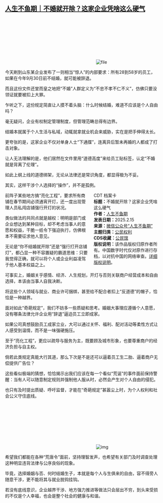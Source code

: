 <!--1739623384000-->
[人生不鱼期｜不婚就开除？这家企业凭啥这么硬气](https://chinadigitaltimes.net/chinese/715865.html)
------

<p><img decoding="async" src="data:image/svg+xml,%3Csvg%20xmlns='http://www.w3.org/2000/svg'%20viewBox='0%200%200%200'%3E%3C/svg%3E" alt="file" data-lazy-src="https://chinadigitaltimes.net/chinese/files/2025/02/image-1739623088644.png"><noscript><img decoding="async" src="https://chinadigitaltimes.net/chinese/files/2025/02/image-1739623088644.png" alt="file"></noscript></p><p>今天刷到山东某企业发布了一则相当“惊人”的内部要求：所有28到58岁的员工，如果在今年9月30日前不结婚，就可能被辞退。</p><p>而且这份文件还堂而皇之地把“不婚”人群定义为“不忠不孝不仁不义”，仿佛只要没领证就要被扣上大罪。</p><p>乍听之下，这份规定简直让人摸不着头脑：什么时候结婚，难道不应该是个人自由吗？</p><p>毫无疑问，企业有权制定管理制度，但管理范畴总得有边界。</p><p>结婚本就属于个人生活与私域，动辄就拿就业机会来威胁，实在是把手伸得太长。</p><p>更夸张的是，这家企业不仅对单身人士“下通牒”，连离异后暂未再婚的人都成了打击对象。</p><p>让人无法理解的是，他们居然在文件里用“道德高度”来给员工贴标签，认定“不婚就是背离了伦理”。</p><p>如此上纲上线的道德绑架，无论从法律还是常识角度，都显得极为不妥。  </p><p>其实，这样干涉个人选择的“操作”，并不是孤例。</p><div style="width:42%;float:right;padding-left:20px;"><div class="su-spoiler su-spoiler-style-fancy su-spoiler-icon-chevron-circle" data-scroll-offset="0" data-anchor-in-url="no"><div class="su-spoiler-title" tabindex="0" role="button"><span class="su-spoiler-icon"></span>CDT 档案卡</div><div class="su-spoiler-content su-u-clearfix su-u-trim"><strong>标题：</strong>不婚就开除？这家企业凭啥这么硬气<br><strong>作者：</strong><a href="https://chinadigitaltimes.net/space/人生不鱼期" target="_blank">人生不鱼期</a><br><strong>发表日期：</strong>2025.2.15<br><strong>来源：</strong><a href="https://web.archive.org/web/*/https://mp.weixin.qq.com/s/D8TsKhHLuzoH3yyiGJQ6OQ" target="_blank">微信公众号“人生不鱼期”</a><br><strong>主题归类：</strong><a href="https://chinadigitaltimes.net/space/公民权利" target="_blank">公民权利</a><br><strong>CDS收藏：</strong><a href="https://chinadigitaltimes.net/space/%E5%85%AC%E6%B0%91%E9%A6%86" target="_blank" rel="noopener">公民馆</a><br><strong>版权说明：</strong>该作品版权归原作者所有。中国数字时代仅对原作进行存档，以对抗中国的网络审查。<a href="https://chinadigitaltimes.net/chinese/copyright">详细版权说明</a>。</div></div></div><p>前阵子某些地方搞“亮化工程”，要求所有商铺在春节期间必须通宵开灯，还一度出现管理人员私闯店铺强行开灯的状况。</p><p>类似做法的共同点就是越权：明明是部门或企业想达到某种目标，却不考虑当事人的意愿和权益，干脆一纸令下强迫执行，仿佛根本不需要征求他人意见。</p><p>无论是“你不结婚就开除”还是“强行打开店铺灯”，都凸显一种不容置疑的霸道思维：只要我觉得正确，就可以将个人或企业利益凌驾于他人基本权益之上。</p><p>可事实上，婚姻关乎感情、经济、人生规划，开灯与否则关联商户经营成本和自由选择，本该由当事人自我决断。</p><p>将这些个人领域与就业、商业许可捆绑，甚至给不配合者扣上“反道德”的帽子，恰恰是一种越界。</p><p>面对如此“奇葩规定”，我们不妨多一些质疑和思考。婚姻大事理应遵循个人意愿，没有哪条法律允许企业用“辞退”逼迫员工立即成家。</p><p>如果公司真想鼓励员工成家立业，大可以通过关怀、福利、配对活动等柔性方式让人感受到温情，而不是一味强硬施压。</p><p>至于“亮化工程”，更应以疏导与服务为主，既要顾及城市形象，也要尊重商户的经济负担与自主权。</p><p>倘若此类规定真能大行其道，那么下次是不是还可以逼着员工生二胎、逼着商户无偿提供广告位？</p><p>这些看似极端的猜想，恰恰揭示出我们应该在每一个看似“荒诞”的事件面前保持警醒：当有人可以随意制定规则并强制他人服从时，必然会产生对个人自由的侵犯。</p><p>也只有及时提出质疑、呼吁监督，才能在“奇葩规定”甚嚣尘上时，为个人权利和社会公义守住底线。</p><p><img decoding="async" src="data:image/svg+xml,%3Csvg%20xmlns='http://www.w3.org/2000/svg'%20viewBox='0%200%200%200'%3E%3C/svg%3E" alt="img" data-lazy-src="https://chinadigitaltimes.net/chinese/files/2025/02/post-715865-67b08bdac0b3a."><noscript><img decoding="async" src="https://chinadigitaltimes.net/chinese/files/2025/02/post-715865-67b08bdac0b3a." alt="img"></noscript></p><p>希望我们都能在各种“荒唐令”面前，坚持理智发声，也希望有关部门及时调查处理这种明显违背法律与公序良俗的现象。</p><p>毕竟，选择婚姻与否、何时结婚生子，本就是每个人与生俱来的自由，容不得旁人随意干涉，更不能将其与就业脱钩挂钩。</p><p>若没有底线意识，企业越界干涉、地方强力推进等做法只会层出不穷，到头来受损的不仅是个人幸福，也会是整个社会的健康与和谐。</p><div class="addtoany_share_save_container addtoany_content addtoany_content_bottom"><div class="a2a_kit a2a_kit_size_32 addtoany_list" data-a2a-url="https://chinadigitaltimes.net/chinese/715865.html" data-a2a-title="人生不鱼期｜不婚就开除？这家企业凭啥这么硬气"><a class="a2a_button_facebook" href="https://www.addtoany.com/add_to/facebook?linkurl=https%3A%2F%2Fchinadigitaltimes.net%2Fchinese%2F715865.html&amp;linkname=%E4%BA%BA%E7%94%9F%E4%B8%8D%E9%B1%BC%E6%9C%9F%EF%BD%9C%E4%B8%8D%E5%A9%9A%E5%B0%B1%E5%BC%80%E9%99%A4%EF%BC%9F%E8%BF%99%E5%AE%B6%E4%BC%81%E4%B8%9A%E5%87%AD%E5%95%A5%E8%BF%99%E4%B9%88%E7%A1%AC%E6%B0%94" title="Facebook" rel="nofollow noopener" target="_blank"></a><a class="a2a_button_twitter" href="https://www.addtoany.com/add_to/twitter?linkurl=https%3A%2F%2Fchinadigitaltimes.net%2Fchinese%2F715865.html&amp;linkname=%E4%BA%BA%E7%94%9F%E4%B8%8D%E9%B1%BC%E6%9C%9F%EF%BD%9C%E4%B8%8D%E5%A9%9A%E5%B0%B1%E5%BC%80%E9%99%A4%EF%BC%9F%E8%BF%99%E5%AE%B6%E4%BC%81%E4%B8%9A%E5%87%AD%E5%95%A5%E8%BF%99%E4%B9%88%E7%A1%AC%E6%B0%94" title="Twitter" rel="nofollow noopener" target="_blank"></a><a class="a2a_button_telegram" href="https://www.addtoany.com/add_to/telegram?linkurl=https%3A%2F%2Fchinadigitaltimes.net%2Fchinese%2F715865.html&amp;linkname=%E4%BA%BA%E7%94%9F%E4%B8%8D%E9%B1%BC%E6%9C%9F%EF%BD%9C%E4%B8%8D%E5%A9%9A%E5%B0%B1%E5%BC%80%E9%99%A4%EF%BC%9F%E8%BF%99%E5%AE%B6%E4%BC%81%E4%B8%9A%E5%87%AD%E5%95%A5%E8%BF%99%E4%B9%88%E7%A1%AC%E6%B0%94" title="Telegram" rel="nofollow noopener" target="_blank"></a><a class="a2a_button_reddit" href="https://www.addtoany.com/add_to/reddit?linkurl=https%3A%2F%2Fchinadigitaltimes.net%2Fchinese%2F715865.html&amp;linkname=%E4%BA%BA%E7%94%9F%E4%B8%8D%E9%B1%BC%E6%9C%9F%EF%BD%9C%E4%B8%8D%E5%A9%9A%E5%B0%B1%E5%BC%80%E9%99%A4%EF%BC%9F%E8%BF%99%E5%AE%B6%E4%BC%81%E4%B8%9A%E5%87%AD%E5%95%A5%E8%BF%99%E4%B9%88%E7%A1%AC%E6%B0%94" title="Reddit" rel="nofollow noopener" target="_blank"></a><a class="a2a_button_whatsapp" href="https://www.addtoany.com/add_to/whatsapp?linkurl=https%3A%2F%2Fchinadigitaltimes.net%2Fchinese%2F715865.html&amp;linkname=%E4%BA%BA%E7%94%9F%E4%B8%8D%E9%B1%BC%E6%9C%9F%EF%BD%9C%E4%B8%8D%E5%A9%9A%E5%B0%B1%E5%BC%80%E9%99%A4%EF%BC%9F%E8%BF%99%E5%AE%B6%E4%BC%81%E4%B8%9A%E5%87%AD%E5%95%A5%E8%BF%99%E4%B9%88%E7%A1%AC%E6%B0%94" title="WhatsApp" rel="nofollow noopener" target="_blank"></a><a class="a2a_button_email" href="https://www.addtoany.com/add_to/email?linkurl=https%3A%2F%2Fchinadigitaltimes.net%2Fchinese%2F715865.html&amp;linkname=%E4%BA%BA%E7%94%9F%E4%B8%8D%E9%B1%BC%E6%9C%9F%EF%BD%9C%E4%B8%8D%E5%A9%9A%E5%B0%B1%E5%BC%80%E9%99%A4%EF%BC%9F%E8%BF%99%E5%AE%B6%E4%BC%81%E4%B8%9A%E5%87%AD%E5%95%A5%E8%BF%99%E4%B9%88%E7%A1%AC%E6%B0%94" title="Email" rel="nofollow noopener" target="_blank"></a><a class="a2a_button_copy_link" href="https://www.addtoany.com/add_to/copy_link?linkurl=https%3A%2F%2Fchinadigitaltimes.net%2Fchinese%2F715865.html&amp;linkname=%E4%BA%BA%E7%94%9F%E4%B8%8D%E9%B1%BC%E6%9C%9F%EF%BD%9C%E4%B8%8D%E5%A9%9A%E5%B0%B1%E5%BC%80%E9%99%A4%EF%BC%9F%E8%BF%99%E5%AE%B6%E4%BC%81%E4%B8%9A%E5%87%AD%E5%95%A5%E8%BF%99%E4%B9%88%E7%A1%AC%E6%B0%94" title="Copy Link" rel="nofollow noopener" target="_blank"></a><a class="a2a_dd addtoany_share_save addtoany_share" href="https://www.addtoany.com/share"></a></div></div>
